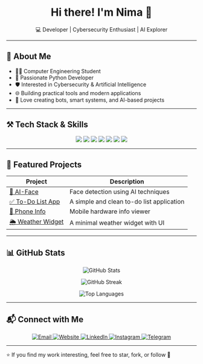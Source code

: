 <h1 align="center">Hi there! I'm Nima 👋</h1>

<p align="center">
  💻 Developer | Cybersecurity Enthusiast | AI Explorer
</p>

---

## 🧠 About Me

- 👨‍🎓 Computer Engineering Student  
- 🐍 Passionate Python Developer  
- 🛡️ Interested in Cybersecurity & Artificial Intelligence  
- 🌐 Building practical tools and modern applications  
- 🤖 Love creating bots, smart systems, and AI-based projects  

---

## ⚒️ Tech Stack & Skills

<p align="center">
  <img src="https://img.shields.io/badge/-Python-3776AB?style=flat&logo=python&logoColor=white" />
  <img src="https://img.shields.io/badge/-C++-00599C?style=flat&logo=c%2B%2B&logoColor=white" />
  <img src="https://img.shields.io/badge/-JavaScript-F7DF1E?style=flat&logo=javascript&logoColor=black" />
  <img src="https://img.shields.io/badge/-HTML5-E34F26?style=flat&logo=html5&logoColor=white" />
  <img src="https://img.shields.io/badge/-CSS3-1572B6?style=flat&logo=css3&logoColor=white" />
  <img src="https://img.shields.io/badge/-Git-F05032?style=flat&logo=git&logoColor=white" />
  <img src="https://img.shields.io/badge/-Linux-FCC624?style=flat&logo=linux&logoColor=black" />
</p>

---

## 🚀 Featured Projects

| Project | Description |
|--------|-------------|
| [🎯 AI-Face](https://github.com/nimaohamdi/AI-Face) | Face detection using AI techniques |
| [✅ To-Do List App](https://github.com/nimaohamdi/To-Do-List-App) | A simple and clean to-do list application |
| [📱 Phone Info](https://github.com/nimaohamdi/Phone-info) | Mobile hardware info viewer |
| [🌦️ Weather Widget](https://github.com/nimaohamdi/weather-widget) | A minimal weather widget with UI |

---

## 📊 GitHub Stats

<p align="center">
  <img src="https://github-readme-stats.vercel.app/api?username=nimaohamdi&show_icons=true&theme=radical" alt="GitHub Stats" />
</p>

<p align="center">
  <img src="https://github-readme-streak-stats.herokuapp.com/?user=nimaohamdi&theme=radical" alt="GitHub Streak" />
</p>

<p align="center">
  <img src="https://github-readme-stats.vercel.app/api/top-langs/?username=nimaohamdi&layout=compact&theme=radical" alt="Top Languages" />
</p>

---

## 📬 Connect with Me

<p align="center">
  <a href="mailto:nimaohamdi.dev@gmail.com">
    <img src="https://img.shields.io/badge/Email-D14836?style=for-the-badge&logo=gmail&logoColor=white" alt="Email"/>
  </a>
  <a href="https://www.jstnimo.digital" target="_blank">
    <img src="https://img.shields.io/badge/Website-000000?style=for-the-badge&logo=About.me&logoColor=white" alt="Website"/>
  </a>
  <a href="https://www.linkedin.com/in/nima-hamdi-437b77246" target="_blank">
    <img src="https://img.shields.io/badge/LinkedIn-0077B5?style=for-the-badge&logo=linkedin&logoColor=white" alt="LinkedIn"/>
  </a>
  <a href="https://www.instagram.com/jstnimo/" target="_blank">
    <img src="https://img.shields.io/badge/Instagram-E4405F?style=for-the-badge&logo=instagram&logoColor=white" alt="Instagram"/>
  </a>
  <a href="https://t.me/niymahamdii" target="_blank">
    <img src="https://img.shields.io/badge/Telegram-2CA5E0?style=for-the-badge&logo=telegram&logoColor=white" alt="Telegram"/>
  </a>
</p>

---

⭐ If you find my work interesting, feel free to star, fork, or follow 🙌
